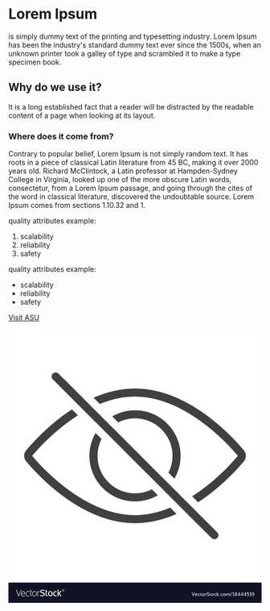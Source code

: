 # Lorem Ipsum
is simply dummy text of the printing and typesetting industry. Lorem Ipsum has been the industry's standard dummy text ever since the 1500s, when an unknown printer took a galley of type and scrambled it to make a type specimen book. 
## Why do we use it?
It is a long established fact that a reader will be distracted by the readable content of a page when looking at its layout.
### Where does it come from?
Contrary to popular belief, Lorem Ipsum is not simply random text. It has roots in a piece of classical Latin literature from 45 BC, making it over 2000 years old. Richard McClintock, a Latin professor at Hampden-Sydney College in Virginia, looked up one of the more obscure Latin words, consectetur, from a Lorem Ipsum passage, and going through the cites of the word in classical literature, discovered the undoubtable source. Lorem Ipsum comes from sections 1.10.32 and 1.

quality attributes example:
1. scalability
2. reliability
3. safety
      
quality attributes example:
- scalability
- reliability
- safety

[Visit ASU](https://www.asu.edu.jo/en/Pages/default.aspx)

![Markdown Logo](do-not-spy-line-icon-web-and-mobile-visible-vector-18444519.jpg)




